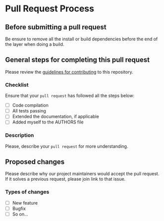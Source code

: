 # Pull Request Process

## Before submitting a pull request

Be ensure to remove all the install or build dependencies before the end of the layer when doing a build.

## General steps for completing this pull request

Please review the [guidelines for contributing](CONTRIBUTING.md) to this repository.

### Checklist

Ensure that your `pull request` has followed all the steps below:

- [ ] Code compilation
- [ ] All tests passing
- [ ] Extended the documentation, if applicable
- [ ] Added myself to the AUTHORS file

### Description

Please, describe your `pull request` for more understanding.

## Proposed changes

Please describe why our project maintainers would accept the pull request. If it solves a previous request, please join link to that issue.

### Types of changes

- [ ] New feature
- [ ] Bugfix
- [ ] So on...
